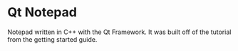 # Qt Notepad

Notepad written in C++ with the Qt Framework. It was built off of the tutorial from the getting started guide.

